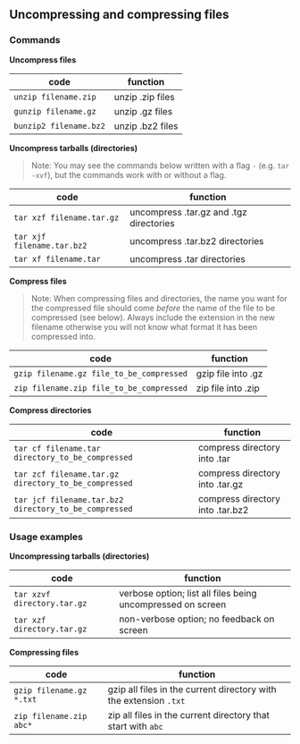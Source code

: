 ## Uncompressing and compressing files

### Commands

**Uncompress files**

| code | function |
| ----- | ----- |
| `unzip filename.zip` | unzip .zip files |
| `gunzip filename.gz` | unzip .gz files |
| `bunzip2 filename.bz2` | unzip .bz2 files |

**Uncompress tarballs (directories)**

> Note: You may see the commands below written with a flag `-` (e.g. `tar -xvf`), but the commands work with or without a flag.

| code | function |
| ----- | ----- |
| `tar xzf filename.tar.gz` | uncompress .tar.gz and .tgz directories |
| `tar xjf filename.tar.bz2` | uncompress .tar.bz2 directories |
| `tar xf filename.tar` | uncompress .tar directories |

**Compress files**

> Note: When compressing files and directories, the name you want for the compressed file should come _before_ the name of the file to be compressed (see below). Always include the extension in the new filename otherwise you will not know what format it has been compressed into.

| code | function |
| ----- | ----- |
| `gzip filename.gz file_to_be_compressed` | gzip file into .gz |
| `zip filename.zip file_to_be_compressed` | zip file into .zip |

**Compress directories**

| code | function |
| ----- | ----- |
| `tar cf filename.tar directory_to_be_compressed` | compress directory into .tar |
| `tar zcf filename.tar.gz directory_to_be_compressed` | compress directory into .tar.gz |
| `tar jcf filename.tar.bz2 directory_to_be_compressed` | compress directory into .tar.bz2 |

### Usage examples

**Uncompressing tarballs (directories)**

| code | function |
| ----- | ----- |
| `tar xzvf directory.tar.gz` | verbose option; list all files being uncompressed on screen |
| `tar xzf directory.tar.gz` | non-verbose option; no feedback on screen |

**Compressing files**

| code | function |
| ----- | ----- |
| `gzip filename.gz *.txt` | gzip all files in the current directory with the extension `.txt` |
| `zip filename.zip abc*` | zip all files in the current directory that start with `abc` |
